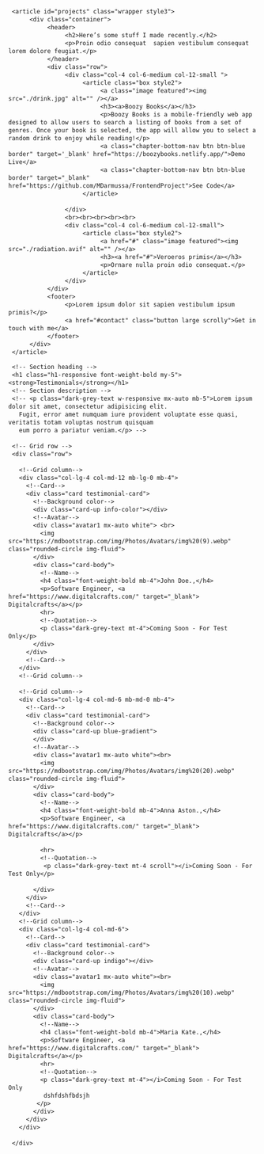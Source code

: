      <article id="projects" class="wrapper style3">
          <div class="container">
               <header>
                    <h2>Here’s some stuff I made recently.</h2>
                    <p>Proin odio consequat  sapien vestibulum consequat lorem dolore feugiat.</p>
               </header>
               <div class="row">
                    <div class="col-4 col-6-medium col-12-small ">
                         <article class="box style2">
                              <a class="image featured"><img src="./drink.jpg" alt="" /></a>
                              <h3><a>Boozy Books</a></h3>
                              <p>Boozy Books is a mobile-friendly web app designed to allow users to search a listing of books from a set of genres. Once your book is selected, the app will allow you to select a random drink to enjoy while reading!</p>
                              <a class="chapter-bottom-nav btn btn-blue border" target='_blank' href="https://boozybooks.netlify.app/">Demo Live</a>
                              <a class="chapter-bottom-nav btn btn-blue border" target="_blank" href="https://github.com/MDarmussa/FrontendProject">See Code</a>
                         </article>
                         
                    </div>
                    <br><br><br><br><br>
                    <div class="col-4 col-6-medium col-12-small">
                         <article class="box style2">
                              <a href="#" class="image featured"><img src="./radiation.avif" alt="" /></a>
                              <h3><a href="#">Veroeros primis</a></h3>
                              <p>Ornare nulla proin odio consequat.</p>
                         </article>
                    </div>
               </div>
               <footer>
                    <p>Lorem ipsum dolor sit sapien vestibulum ipsum primis?</p>
                    <a href="#contact" class="button large scrolly">Get in touch with me</a>
               </footer>
          </div>
     </article>









<!-- Section: Testimonials v.1 -->
<section id="testimonials" class="text-center my-5 p-5 m-5">

     <!-- Section heading -->
     <h1 class="h1-responsive font-weight-bold my-5"><strong>Testimonials</strong></h1>
     <!-- Section description -->
     <!-- <p class="dark-grey-text w-responsive mx-auto mb-5">Lorem ipsum dolor sit amet, consectetur adipisicing elit.
       Fugit, error amet numquam iure provident voluptate esse quasi, veritatis totam voluptas nostrum quisquam
       eum porro a pariatur veniam.</p> -->
   
     <!-- Grid row -->
     <div class="row">
   
       <!--Grid column-->
       <div class="col-lg-4 col-md-12 mb-lg-0 mb-4">
         <!--Card-->
         <div class="card testimonial-card">
           <!--Background color-->
           <div class="card-up info-color"></div>
           <!--Avatar-->
           <div class="avatar1 mx-auto white"> <br>
             <img src="https://mdbootstrap.com/img/Photos/Avatars/img%20(9).webp" class="rounded-circle img-fluid">
           </div>
           <div class="card-body">
             <!--Name-->
             <h4 class="font-weight-bold mb-4">John Doe.,</h4>
             <p>Software Engineer, <a href="https://www.digitalcrafts.com/" target="_blank"> Digitalcrafts</a></p>
             <hr>
             <!--Quotation-->
             <p class="dark-grey-text mt-4">Coming Soon - For Test Only</p>
           </div>
         </div>
         <!--Card-->
       </div>
       <!--Grid column-->
   
       <!--Grid column-->
       <div class="col-lg-4 col-md-6 mb-md-0 mb-4">
         <!--Card-->
         <div class="card testimonial-card">
           <!--Background color-->
           <div class="card-up blue-gradient">
           </div>
           <!--Avatar-->
           <div class="avatar1 mx-auto white"><br>
             <img src="https://mdbootstrap.com/img/Photos/Avatars/img%20(20).webp" class="rounded-circle img-fluid">
           </div>
           <div class="card-body">
             <!--Name-->
             <h4 class="font-weight-bold mb-4">Anna Aston.,</h4>
             <p>Software Engineer, <a href="https://www.digitalcrafts.com/" target="_blank"> Digitalcrafts</a></p>

             <hr>
             <!--Quotation-->
              <p class="dark-grey-text mt-4 scroll"></i>Coming Soon - For Test Only</p>
   
           </div>
         </div>
         <!--Card-->
       </div>   
       <!--Grid column-->
       <div class="col-lg-4 col-md-6">
         <!--Card-->
         <div class="card testimonial-card">
           <!--Background color-->
           <div class="card-up indigo"></div>
           <!--Avatar-->
           <div class="avatar1 mx-auto white"><br>
             <img src="https://mdbootstrap.com/img/Photos/Avatars/img%20(10).webp" class="rounded-circle img-fluid">
           </div>
           <div class="card-body">
             <!--Name-->
             <h4 class="font-weight-bold mb-4">Maria Kate.,</h4>
             <p>Software Engineer, <a href="https://www.digitalcrafts.com/" target="_blank"> Digitalcrafts</a></p>
             <hr>
             <!--Quotation-->
             <p class="dark-grey-text mt-4"></i>Coming Soon - For Test Only
              dshfdshfbdsjh
            </p>
           </div>
         </div>
       </div>
   
     </div>
   
   </section>